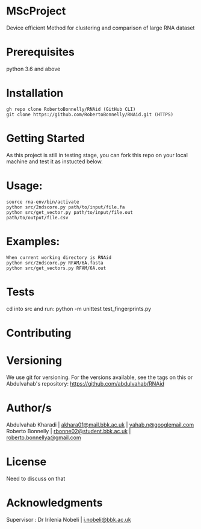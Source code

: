 # MScProject
Device efficient Method for clustering and comparison of large RNA dataset

# Prerequisites
python 3.6 and above

# Installation
```
gh repo clone RobertoBonnelly/RNAid (GitHub CLI)
git clone https://github.com/RobertoBonnelly/RNAid.git (HTTPS)
```

# Getting Started
As this project is still in testing stage, you can fork this repo on your local machine and test it as
instucted below.

# Usage:
```
source rna-env/bin/activate
python src/2ndscore.py path/to/input/file.fa
python src/get_vector.py path/to/input/file.out path/to/output/file.csv
```

# Examples:

```
When current working directory is RNAid
python src/2ndscore.py RFAM/6A.fasta
python src/get_vectors.py RFAM/6A.out
```

# Tests
cd into src and run:
python -m unittest test_fingerprints.py

# Contributing


# Versioning
We use git for versioning. For the versions available, see the tags on this or Abdulvahab's repository: https://github.com/abdulvahab/RNAid



# Author/s
Abdulvahab Kharadi | akhara01@mail.bbk.ac.uk | vahab.n@googlemail.com
Roberto Bonnelly | rbonne02@student.bbk.ac.uk | roberto.bonnellya@gmail.com

# License
Need to discuss on that

# Acknowledgments
Supervisor : Dr Irilenia Nobeli | i.nobeli@bbk.ac.uk
